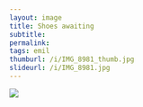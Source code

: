 ```yaml
---
layout: image
title: Shoes awaiting
subtitle: 
permalink: 
tags: emil
thumburl: /i/IMG_8981_thumb.jpg
slideurl: /i/IMG_8981.jpg
---
```

![]({{site.url}}/i/IMG_8981.jpg)


